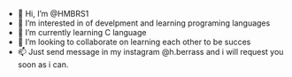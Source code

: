 - 👋 Hi, I’m @HMBRS1
- 👀 I’m interested in of develpment and learning programing languages
- 🌱 I’m currently learning C language
- 💞️ I’m looking to collaborate on learning each other to be succes
- 📫 Just send message in my instagram @h.berrass and i will request you soon as i can.

<!---
HMBRS1/HMBRS1 is a ✨ special ✨ repository because its `README.md` (this file) appears on your GitHub profile.
You can click the Preview link to take a look at your changes.
--->
